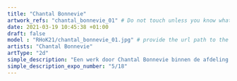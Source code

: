 ```yaml
---
title: "Chantal Bonnevie"
artwork_refs: "chantal_bonnevie_01" # Do not touch unless you know what you are doing
date: 2021-03-19 10:45:38 +01:00
draft: false
model : "RHoK21/chantal_bonnevie_01.jpg" # provide the url path to the model
artists: "Chantal Bonnevie"
artType: "2d"
simple_description: "Een werk door Chantal Bonnevie binnen de afdeling Tekenkunst.<br><br><br><br> Een project gerealiseerd door Dirk Derom in opdracht van het <a href='https://www.sdko.brussels'>SDKO</a> en met steun van de <a href='https://www.vgc.be/wie-zijn-wij/actief-beleid-brussel/onderwijs'>VGC</a>."
simple_description_expo_number: "5/18"
---
```

